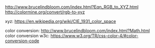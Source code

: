 http://www.brucelindbloom.com/index.html?Eqn_RGB_to_XYZ.html
http://colormine.org/convert/rgb-to-xyz

xyz: https://en.wikipedia.org/wiki/CIE_1931_color_space

color conversion: http://www.brucelindbloom.com/index.html?Math.html
color conversion w3c: https://www.w3.org/TR/css-color-4/#color-conversion-code
